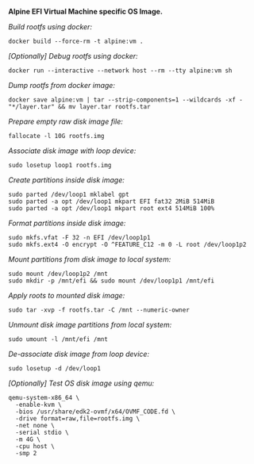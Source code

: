 **Alpine EFI Virtual Machine specific OS Image.**

*Build rootfs using docker:*

    docker build --force-rm -t alpine:vm .

*[Optionally] Debug rootfs using docker:*

	docker run --interactive --network host --rm --tty alpine:vm sh

*Dump rootfs from docker image:*

    docker save alpine:vm | tar --strip-components=1 --wildcards -xf - "*/layer.tar" && mv layer.tar rootfs.tar

*Prepare empty raw disk image file:*

	fallocate -l 10G rootfs.img

*Associate disk image with loop device:*

    sudo losetup loop1 rootfs.img

*Create partitions inside disk image:*

	sudo parted /dev/loop1 mklabel gpt
	sudo parted -a opt /dev/loop1 mkpart EFI fat32 2MiB 514MiB
	sudo parted -a opt /dev/loop1 mkpart root ext4 514MiB 100%

*Format partitions inside disk image:*

	sudo mkfs.vfat -F 32 -n EFI /dev/loop1p1
	sudo mkfs.ext4 -O encrypt -O ^FEATURE_C12 -m 0 -L root /dev/loop1p2

*Mount partitions from disk image to local system:*

	sudo mount /dev/loop1p2 /mnt
	sudo mkdir -p /mnt/efi && sudo mount /dev/loop1p1 /mnt/efi

*Apply roots to mounted disk image:*

	sudo tar -xvp -f rootfs.tar -C /mnt --numeric-owner

*Unmount disk image partitions from local system:*

	sudo umount -l /mnt/efi /mnt

*De-associate disk image from loop device:*

	sudo losetup -d /dev/loop1

*[Optionally] Test OS disk image using qemu:*

	qemu-system-x86_64 \
	  -enable-kvm \
	  -bios /usr/share/edk2-ovmf/x64/OVMF_CODE.fd \
	  -drive format=raw,file=rootfs.img \
	  -net none \
	  -serial stdio \
	  -m 4G \
	  -cpu host \
	  -smp 2
